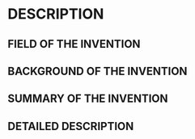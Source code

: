 # DESCRIPTION

## FIELD OF THE INVENTION

## BACKGROUND OF THE INVENTION

## SUMMARY OF THE INVENTION

## DETAILED DESCRIPTION

